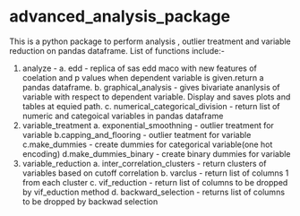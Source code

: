 # advanced_analysis_package
This is a python package to perform analysis , outlier treatment and variable reduction on pandas dataframe.
List of functions include:-
1. analyze -
    a. edd - replica of sas edd maco with new features of coelation and p values when dependent variable is given.return a                  pandas dataframe. 
    b. graphical_analysis - gives bivariate ananlysis of variable with respect to dependent variable. Display and saves plots                               and tables at equied path.
    c. numerical_categorical_division - return list of numeric and categoical variables in pandas dataframe
2. variable_treatment
    a. exponential_smoothning - outlier treatment for variable
    b.capping_and_flooring - outlier teatment for variable
    c.make_dummies - create dummies for categorical variable(one hot encoding)
    d.make_dummies_binary - create binary dummies for variable
3. variable_reduction 
    a. inter_correlation_clusters - return clusters of variables based on cutoff correlation
    b. varclus - return list of columns 1 from each cluster
    c. vif_reduction - return list of columns to be dropped by vif_eduction method
    d. backward_selection - returns list of columns to be dropped by backwad selection
    
 

